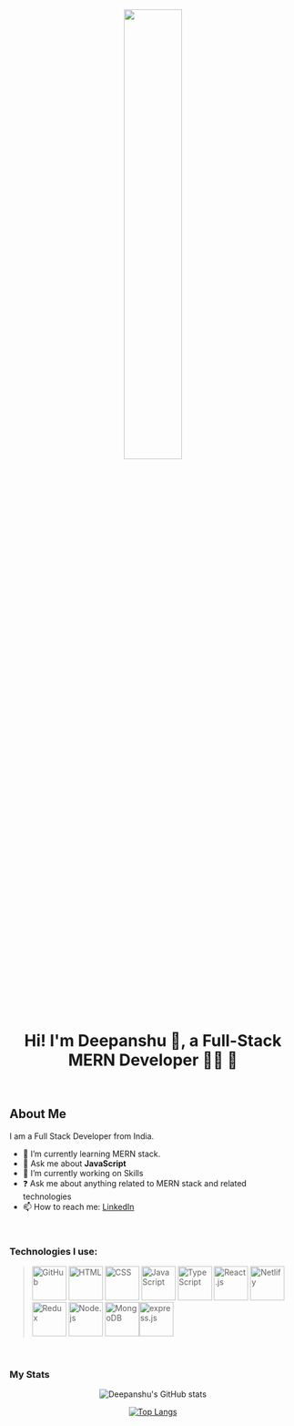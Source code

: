 <div align="center">
<img src="https://camo.githubusercontent.com/12254fd8d6359609f6f8bac3f69f098421ef772d916420cdf2dd703bbb4d39bd/68747470733a2f2f73646b2e6269746d6f6a692e636f6d2f72656e6465722f70616e656c2f32303035343930322d3130303132313639343235385f322d73352d76312e706e673f7472616e73706172656e743d312670616c657474653d31267363616c653d32" align="center" style="width: 45%; height:45% " />
</div> 

# <div align="center">Hi! I'm Deepanshu 👋, a Full-Stack MERN Developer 👨‍💻 🚀</div>  
<br/>

## About Me
I am a Full Stack Developer  from India.

- 🌱 I’m currently learning MERN stack.
- 💬 Ask me about <b>JavaScript</b>
- 🔭 I’m currently working on Skills  
- ❓ Ask me about anything related to MERN stack and related technologies  
- 📫 How to reach me: [LinkedIn](https://www.linkedin.com/in/deepanshu-mehra-14a472233/)

<br/>

### Technologies I use:

> <img src='https://github.com/belferink1996/belferink1996/blob/main/icons/github.svg' alt='GitHub' height='60' /> <img src='https://github.com/belferink1996/belferink1996/blob/main/icons/html.svg' alt='HTML' height='60' /> <img src='https://github.com/belferink1996/belferink1996/blob/main/icons/css.svg' alt='CSS' height='60' /> <img src='https://github.com/belferink1996/belferink1996/blob/main/icons/javascript.svg' alt='JavaScript' height='60' /> <img src='https://github.com/belferink1996/belferink1996/blob/main/icons/typescript.svg' alt='TypeScript' height='60' /> <img src='https://github.com/belferink1996/belferink1996/blob/main/icons/react.svg' alt='React.js' height='60' /> <img src='https://ucarecdn.com//18f8cbd7-fcd7-43b9-bc2e-3fc86cabf058/' alt='Netlify' height='60' /> <img src='https://github.com/belferink1996/belferink1996/blob/main/icons/redux.svg' alt='Redux' height='60' /> <img src='https://github.com/belferink1996/belferink1996/blob/main/icons/nodejs.svg' alt='Node.js' height='60' /> <img src='https://github.com/belferink1996/belferink1996/blob/main/icons/mongodb.svg' alt='MongoDB' height='60' /><img src='https://expressjs.com/images/express-facebook-share.png' alt='express.js' height='60' /> 

<br/>

### My Stats

<div display="flex" align-item="center" text-align="center">
  <div align="center">
    
![Deepanshu's GitHub stats](https://github-readme-stats.vercel.app/api?username=dmehra2102&show_icons=true&theme=radical)
    
  </div>
  <div align="center">
    
[![Top Langs](https://github-readme-stats.vercel.app/api/top-langs/?username=dmehra2102&layout=compact)](https://github.com/dmehra2102/github-readme-stats)
    
  </div>
  </div>
<!--
**dmehra2102/dmehra2102** is a ✨ _special_ ✨ repository because its `README.md` (this file) appears on your GitHub profile.

Here are some ideas to get you started:

- 🔭 I’m currently working on ...
- 🌱 I’m currently learning ...
- 👯 I’m looking to collaborate on ...
- 🤔 I’m looking for help with ...
- 💬 Ask me about ...
- 📫 How to reach me: ...
- 😄 Pronouns: ...
- ⚡ Fun fact: ...
-->
